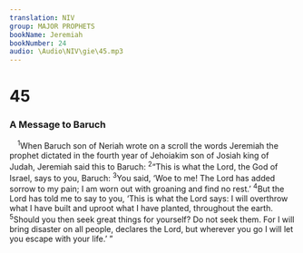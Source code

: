 ```yaml
---
translation: NIV
group: MAJOR PROPHETS
bookName: Jeremiah 
bookNumber: 24
audio: \Audio\NIV\gie\45.mp3
---
```


<div class="title"><h1>45</h1><h3>A Message to Baruch </h3></div>
<span class="verse gie_45_1"> <sup>1</sup>When Baruch son of Neriah wrote on a scroll the words Jeremiah the prophet dictated in the fourth year of Jehoiakim son of Josiah king of Judah, Jeremiah said this to Baruch: </span>
<span class="verse gie_45_2"><sup>2</sup>“This is what the Lord, the God of Israel, says to you, Baruch: </span>
<span class="verse gie_45_3"><sup>3</sup>You said, ‘Woe to me! The Lord has added sorrow to my pain; I am worn out with groaning and find no rest.’ </span>
<span class="verse gie_45_4"><sup>4</sup>But the Lord has told me to say to you, ‘This is what the Lord says: I will overthrow what I have built and uproot what I have planted, throughout the earth. </span>
<span class="verse gie_45_5"><sup>5</sup>Should you then seek great things for yourself? Do not seek them. For I will bring disaster on all people, declares the Lord, but wherever you go I will let you escape with your life.’ ” <br/></span>
